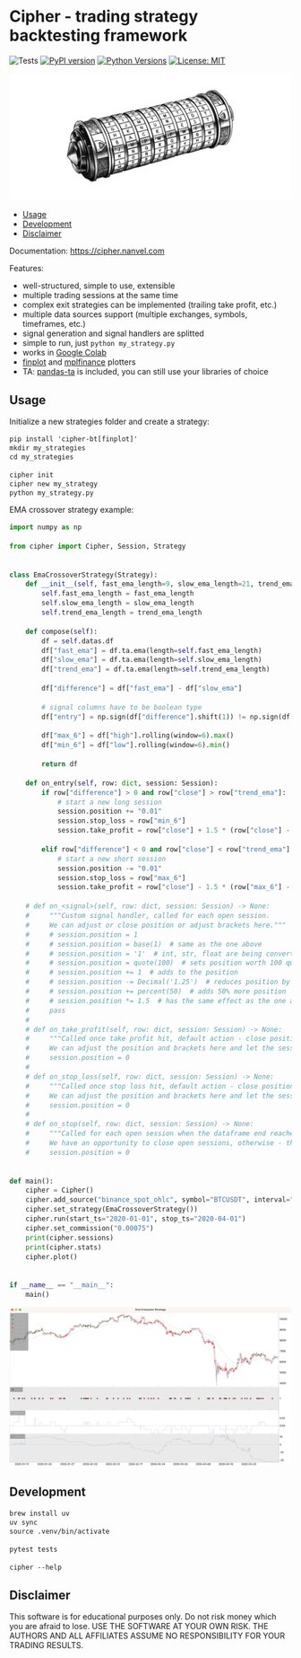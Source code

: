 # Cipher - trading strategy backtesting framework

![Tests](https://github.com/nanvel/cipher-bt/actions/workflows/tests.yaml/badge.svg)
[![PyPI version](https://badge.fury.io/py/cipher-bt.svg)](https://badge.fury.io/py/cipher-bt)
[![Python Versions](https://img.shields.io/pypi/pyversions/cipher-bt.svg)](https://pypi.python.org/pypi/cipher-bt/)
[![License: MIT](https://img.shields.io/badge/License-MIT-yellow.svg)](https://opensource.org/licenses/MIT)

![cipher](https://github.com/nanvel/cipher-bt/raw/master/docs/cipher.jpeg)

- [Usage](#usage)  
- [Development](#development)
- [Disclaimer](#disclaimer)

Documentation: https://cipher.nanvel.com

Features:

- well-structured, simple to use, extensible
- multiple trading sessions at the same time
- complex exit strategies can be implemented (trailing take profit, etc.)
- multiple data sources support (multiple exchanges, symbols, timeframes, etc.)
- signal generation and signal handlers are splitted
- simple to run, just `python my_strategy.py`
- works in [Google Colab](https://colab.research.google.com/)
- [finplot](https://github.com/highfestiva/finplot) and [mplfinance](https://github.com/matplotlib/mplfinance) plotters
- TA: [pandas-ta](https://github.com/twopirllc/pandas-ta) is included, you can still use your libraries of choice

## Usage

Initialize a new strategies folder and create a strategy:
```shell
pip install 'cipher-bt[finplot]'
mkdir my_strategies
cd my_strategies

cipher init
cipher new my_strategy
python my_strategy.py
```

EMA crossover strategy example:
```python
import numpy as np

from cipher import Cipher, Session, Strategy


class EmaCrossoverStrategy(Strategy):
    def __init__(self, fast_ema_length=9, slow_ema_length=21, trend_ema_length=200):
        self.fast_ema_length = fast_ema_length
        self.slow_ema_length = slow_ema_length
        self.trend_ema_length = trend_ema_length

    def compose(self):
        df = self.datas.df
        df["fast_ema"] = df.ta.ema(length=self.fast_ema_length)
        df["slow_ema"] = df.ta.ema(length=self.slow_ema_length)
        df["trend_ema"] = df.ta.ema(length=self.trend_ema_length)

        df["difference"] = df["fast_ema"] - df["slow_ema"]

        # signal columns have to be boolean type
        df["entry"] = np.sign(df["difference"].shift(1)) != np.sign(df["difference"])

        df["max_6"] = df["high"].rolling(window=6).max()
        df["min_6"] = df["low"].rolling(window=6).min()

        return df

    def on_entry(self, row: dict, session: Session):
        if row["difference"] > 0 and row["close"] > row["trend_ema"]:
            # start a new long session
            session.position += "0.01"
            session.stop_loss = row["min_6"]
            session.take_profit = row["close"] + 1.5 * (row["close"] - row["min_6"])

        elif row["difference"] < 0 and row["close"] < row["trend_ema"]:
            # start a new short session
            session.position -= "0.01"
            session.stop_loss = row["max_6"]
            session.take_profit = row["close"] - 1.5 * (row["max_6"] - row["close"])

    # def on_<signal>(self, row: dict, session: Session) -> None:
    #     """Custom signal handler, called for each open session.
    #     We can adjust or close position or adjust brackets here."""
    #     # session.position = 1
    #     # session.position = base(1)  # same as the one above
    #     # session.position = '1'  # int, str, float are being converted to Decimal
    #     # session.position = quote(100)  # sets position worth 100 quote asset
    #     # session.position += 1  # adds to the position
    #     # session.position -= Decimal('1.25')  # reduces position by 1.25
    #     # session.position += percent(50)  # adds 50% more position
    #     # session.position *= 1.5  # has the same effect as the one above
    #     pass
    #
    # def on_take_profit(self, row: dict, session: Session) -> None:
    #     """Called once take profit hit, default action - close position.
    #     We can adjust the position and brackets here and let the session continue."""
    #     session.position = 0
    #
    # def on_stop_loss(self, row: dict, session: Session) -> None:
    #     """Called once stop loss hit, default action - close position.
    #     We can adjust the position and brackets here and let the session continue."""
    #     session.position = 0
    #
    # def on_stop(self, row: dict, session: Session) -> None:
    #     """Called for each open session when the dataframe end reached.
    #     We have an opportunity to close open sessions, otherwise - they will be ignored."""
    #     session.position = 0


def main():
    cipher = Cipher()
    cipher.add_source("binance_spot_ohlc", symbol="BTCUSDT", interval="1h")
    cipher.set_strategy(EmaCrossoverStrategy())
    cipher.run(start_ts="2020-01-01", stop_ts="2020-04-01")
    cipher.set_commission("0.00075")
    print(cipher.sessions)
    print(cipher.stats)
    cipher.plot()


if __name__ == "__main__":
    main()
```

![ema_crossover_plot](https://github.com/nanvel/cipher-bt/raw/master/docs/plotter.png)

## Development

```shell
brew install uv
uv sync
source .venv/bin/activate

pytest tests

cipher --help
```

## Disclaimer

This software is for educational purposes only. Do not risk money which you are afraid to lose.
USE THE SOFTWARE AT YOUR OWN RISK. THE AUTHORS AND ALL AFFILIATES ASSUME NO RESPONSIBILITY FOR YOUR TRADING RESULTS.

